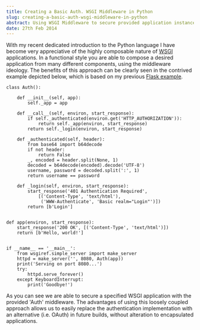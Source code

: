 ```yaml
---
title: Creating a Basic Auth. WSGI Middleware in Python
slug: creating-a-basic-auth-wsgi-middleware-in-python
abstract: Using WSGI Middleware to secure provided application instances.
date: 27th Feb 2014
---
```


With my recent dedicated introduction to the Python language I have become very appreciative of the highly composable nature of [WSGI](http://en.wikipedia.org/wiki/Web_Server_Gateway_Interface) applications.
In a functional style you are able to compose a desired application from many different components, using the middleware ideology.
The benefits of this approach can be clearly seen in the contrived example depicted below, which is based on my previous [Flask example](/posts/using-basic-auth-and-decorators-in-pythons-flask/).

~~~ .python
class Auth():

    def __init__(self, app):
        self._app = app

    def __call__(self, environ, start_response):
        if self._authenticated(environ.get('HTTP_AUTHORIZATION')):
            return self._app(environ, start_response)
        return self._login(environ, start_response)

    def _authenticated(self, header):
        from base64 import b64decode
        if not header:
            return False
        _, encoded = header.split(None, 1)
        decoded = b64decode(encoded).decode('UTF-8')
        username, password = decoded.split(':', 1)
        return username == password

    def _login(self, environ, start_response):
        start_response('401 Authentication Required',
            [('Content-Type', 'text/html'),
             ('WWW-Authenticate', 'Basic realm="Login"')])
        return [b'Login']


def app(environ, start_response):
    start_response('200 OK', [('Content-Type', 'text/html')])
    return [b'Hello, world!']


if __name__ == '__main__':
    from wsgiref.simple_server import make_server
    httpd = make_server('', 8080, Auth(app))
    print('Serving on port 8080...')
    try:
        httpd.serve_forever()
    except KeyboardInterrupt:
        print('Goodbye!')
~~~

As you can see we are able to secure a specified WSGI application with the provided 'Auth' middleware.
The advantages of using this loosely coupled approach allows us to easily replace the authentication implementation with an alternative (i.e. OAuth) in future builds, without alteration to encapsulated applications.